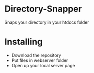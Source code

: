 # Directory-Snapper
Snaps your directory in your htdocs folder

# Installing
- Download the repository
- Put files in webserver folder
- Open up your local server page
